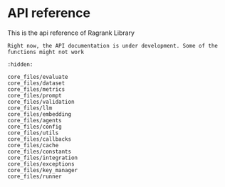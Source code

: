 # API reference

This is the api reference of Ragrank Library

```{attention}
Right now, the API documentation is under development. Some of the functions might not work
```

```{toctree}
:hidden:

core_files/evaluate
core_files/dataset
core_files/metrics
core_files/prompt
core_files/validation
core_files/llm
core_files/embedding
core_files/agents
core_files/config
core_files/utils
core_files/callbacks
core_files/cache
core_files/constants
core_files/integration
core_files/exceptions
core_files/key_manager
core_files/runner
```
